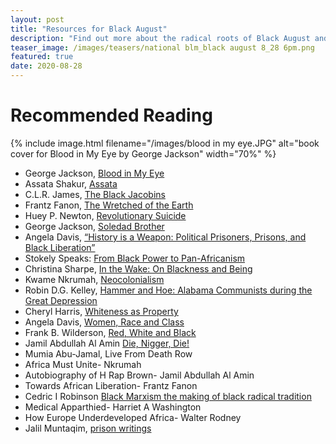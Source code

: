 ```yaml
---
layout: post
title: "Resources for Black August"
description: "Find out more about the radical roots of Black August and read up!"
teaser_image: /images/teasers/national blm_black august 8_28 6pm.png
featured: true
date: 2020-08-28
---
```


# Recommended Reading

{% include image.html
  filename="/images/blood in my eye.JPG"
  alt="book cover for Blood in My Eye by George Jackson"
  width="70%"
%}
- George Jackson, [Blood in My Eye](https://drive.google.com/file/d/1nqdqDmrWN0fCBRHGucyjb4YVoZFKbx3U/view) 
- Assata Shakur, [Assata](https://drive.google.com/file/d/1ekJYSrC5kCpIulMDvvv9tWGj-UlU_MBi/view)
- C.L.R. James, [The Black Jacobins](https://drive.google.com/file/d/1FTs1YIYFRs6vjioIrShy0MtUcbpsuA2q/view)
- Frantz Fanon, [The Wretched of the Earth](https://drive.google.com/file/d/1V1ng_BdJEF7ItgKPzktJNZO-docq80rz/view)
- Huey P. Newton, [Revolutionary Suicide](https://drive.google.com/file/d/1FS0AgiQWQQzH3_svdexC6G050KdARqCO/view)
- George Jackson, [Soledad Brother](https://drive.google.com/file/d/1WwBvqrS2BFaHYehAU0CD76getIFdnl4i/view)  
- Angela Davis, [“History is a Weapon: Political Prisoners, Prisons, and Black Liberation”](https://drive.google.com/file/d/17Z8d0nxBbp43uhDgX3-_e3XKzik7Ppuk/view)
- Stokely Speaks: [From Black Power to Pan-Africanism](https://drive.google.com/file/d/1NGH-Sd_1BWAGz7ZKsANFswCxpNaYxvXx/view)
- Christina Sharpe, [In the Wake: On Blackness and Being](https://drive.google.com/file/d/161zlKwMLl3wMPocmTDDRL_lQUa55aUj8/view) 
- Kwame Nkrumah, [Neocolonialism](https://drive.google.com/file/d/1DP1HUqUL4riPYEoPWZPSncjGRqq6D-p6/view) 
- Robin D.G. Kelley, [Hammer and Hoe: Alabama Communists during the Great Depression](https://drive.google.com/file/d/1XS5qyNtTMMSSmm-MsuIth0E4C_X-khEh/view)
- Cheryl Harris, [Whiteness as Property](https://drive.google.com/file/d/1XxMD1DS79Yfnxa6ZOBmceyNHlWgrrvsX/view) 
- Angela Davis, [Women, Race and Class](https://drive.google.com/file/d/18wGYs-87ZNcw5Lxa4t89ziJ_3zss8Sje/view) 
- Frank B. Wilderson, [Red, White and Black](https://drive.google.com/file/d/1Zr1zWxWDKkUeBpio2zD-ieaVbmUCkOC6/view) 
- Jamil Abdullah Al Amin [Die, Nigger, Die!](https://drive.google.com/file/d/1aMSZ_3_217qhRIxSRPjyBa6IG0y1MFOZ/view)
- Mumia Abu-Jamal, Live From Death Row
- Africa Must Unite- Nkrumah 
- Autobiography of H Rap Brown- Jamil Abdullah Al Amin
- Towards African Liberation- Frantz Fanon
- Cedric I Robinson [Black Marxism the making of black radical tradition](https://drive.google.com/file/d/1ZW1nhylaeXGz3XyIFJpJdUFxD6a4p468/view)
- Medical Apparthied- Harriet A Washington 
- How Europe Underdeveloped Africa- Walter Rodney 
- Jalil Muntaqim, [prison writings](http://www.freejalil.com/writings.html)
